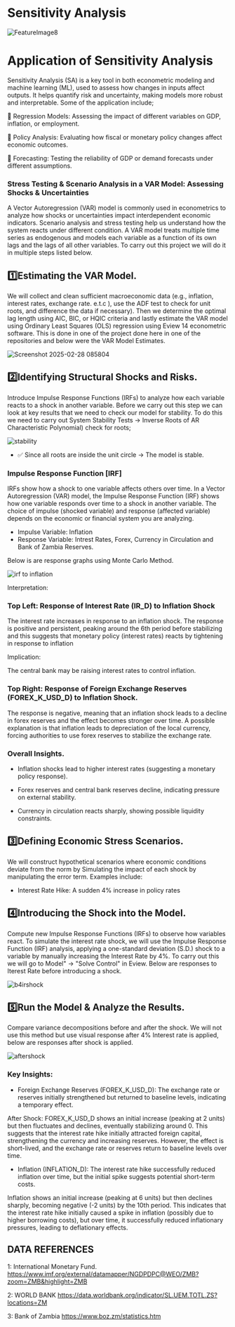 # Sensitivity Analysis
![FeatureImage8](https://github.com/user-attachments/assets/f4038035-361b-471b-874c-e354e2496cbd)


# Application of Sensitivity Analysis
Sensitivity Analysis (SA) is a key tool in both econometric modeling and machine learning (ML), used to assess how changes in inputs affect outputs. It helps quantify risk and uncertainty, making models more robust and interpretable. Some of the application include;

🔹 Regression Models: Assessing the impact of different variables on GDP, inflation, or employment.

🔹 Policy Analysis: Evaluating how fiscal or monetary policy changes affect economic outcomes.

🔹 Forecasting: Testing the reliability of GDP or demand forecasts under different assumptions.

### Stress Testing & Scenario Analysis in a VAR Model: Assessing Shocks & Uncertainties
A Vector Autoregression (VAR) model is commonly used in econometrics to analyze how shocks or uncertainties impact interdependent economic indicators. Scenario analysis and stress testing help us understand how the system reacts under different condition. A VAR model treats multiple time series as endogenous and models each variable as a function of its own lags and the lags of all other variables. To carry out this project we will do it in multiple steps listed below.

## 1️⃣Estimating the VAR Model.

We will collect and clean sufficient macroeconomic data (e.g., inflation, interest rates, exchange rate. e.t.c ), use the ADF test to check for unit roots, and difference the data if necessary). Then we
determine the optimal lag length using AIC, BIC, or HQIC criteria and lastly estimate the VAR model using Ordinary Least Squares (OLS) regression using Eview 14 econometric software. This is done in one of the project done here in one of the repositories and below were the VAR Model Estimates.

![Screenshot 2025-02-28 085804](https://github.com/user-attachments/assets/7b20ee00-7b68-41ec-b772-a35193edf9b1)


## 2️⃣Identifying Structural Shocks and Risks.

Introduce Impulse Response Functions (IRFs) to analyze how each variable reacts to a shock in another variable. Before we carry out this step we can look at key results that we need to check our model for stability. To do this we need to carry out System Stability Tests → Inverse Roots of AR Characteristic Polynomial) check for roots;

![stability](https://github.com/user-attachments/assets/5c2ebc13-cb38-4579-a7e9-5f9503a1affd)


- ✅ Since all roots are inside the unit circle → The model is stable.

### Impulse Response Function [IRF]
 IRFs show how a shock to one variable affects others over time. In a Vector Autoregression (VAR) model, the Impulse Response Function (IRF) shows how one variable responds over time to a shock in another variable. The choice of impulse (shocked variable) and response (affected variable) depends on the economic or financial system you are analyzing.
  
- Impulse Variable: Inflation
- Response Variable: Intrest Rates, Forex, Currency in Circulation and Bank of Zambia Reserves.

Below is are response graphs using Monte Carlo Method.

![irf to inflation](https://github.com/user-attachments/assets/92a91b4d-595e-4450-9ecb-6741651cee0d)

Interpretation:

### Top Left: Response of Interest Rate (IR_D) to Inflation Shock 
The interest rate increases in response to an inflation shock. The response is positive and persistent, peaking around the 6th period before stabilizing and this suggests that monetary policy (interest rates) reacts by tightening in response to inflation

Implication:

The central bank may be raising interest rates to control inflation.


### Top Right:  Response of Foreign Exchange Reserves (FOREX_K_USD_D) to Inflation Shock.

The response is negative, meaning that an inflation shock leads to a decline in forex reserves and the effect becomes stronger over time. A possible explanation is that inflation leads to depreciation of the local currency, forcing authorities to use forex reserves to stabilize the exchange rate.

### Overall Insights.
- Inflation shocks lead to higher interest rates (suggesting a monetary policy response).
  
- Forex reserves and central bank reserves decline, indicating pressure on external stability.
  
- Currency in circulation reacts sharply, showing possible liquidity constraints.

  
## 3️⃣Defining Economic Stress Scenarios.

We will construct hypothetical scenarios where economic conditions deviate from the norm by Simulating the impact of each shock by manipulating the error term. Examples include:
- Interest Rate Hike: A sudden 4% increase in policy rates
  
## 4️⃣Introducing the Shock into the Model.

Compute new Impulse Response Functions (IRFs) to observe how variables react. To simulate the interest rate shock, we will use the Impulse Response Function (IRF) analysis, applying a one-standard deviation (S.D.) shock to a variable by manually increasing the Interest Rate by 4%. To carry out this we will go to Model" → "Solve Control" in Eview. Below are responses to Iterest Rate before introducing a shock.

![b4irshock](https://github.com/user-attachments/assets/7a2edc2f-a2c8-49ab-a040-eed181d964d3)


## 5️⃣Run the Model & Analyze the Results.

Compare variance decompositions before and after the shock. We will not use this method but use visual response after 4% Interest rate is applied, below are responses after shock is applied.

![aftershock](https://github.com/user-attachments/assets/8580be7a-6379-4958-a96a-77cfcca3b87d)
 
### Key Insights:

- Foreign Exchange Reserves (FOREX_K_USD_D): The exchange rate or reserves initially strengthened but returned to baseline levels, indicating a temporary effect.
  
After Shock: FOREX_K_USD_D shows an initial increase (peaking at 2 units) but then fluctuates and declines, eventually stabilizing around 0. This suggests that the interest rate hike initially attracted foreign capital, strengthening the currency and increasing reserves. However, the effect is short-lived, and the exchange rate or reserves return to baseline levels over time.

- Inflation (INFLATION_D): The interest rate hike successfully reduced inflation over time, but the initial spike suggests potential short-term costs.

Inflation shows an initial increase (peaking at 6 units) but then declines sharply, becoming negative (-2 units) by the 10th period. This indicates that the interest rate hike initially caused a spike in inflation (possibly due to higher borrowing costs), but over time, it successfully reduced inflationary pressures, leading to deflationary effects.

## DATA REFERENCES

1: International Monetary Fund. https://www.imf.org/external/datamapper/NGDPDPC@WEO/ZMB?zoom=ZMB&highlight=ZMB

2: WORLD BANK https://data.worldbank.org/indicator/SL.UEM.TOTL.ZS?locations=ZM

3: Bank of Zambia https://www.boz.zm/statistics.htm

